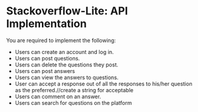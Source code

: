 # Stackoverflow-Lite: API Implementation

You are required to implement the following:

- Users can create an account and log in.   
- Users can post questions. 
- Users can delete the questions they post.
- Users can post answers
- Users can view the answers to questions.
- User can accept a response out of all the responses to his/her question as the preferred.//create a string for acceptable
- Users can comment on an answer.
- Users can search for questions on the platform
